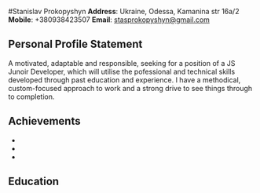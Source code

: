 #Stanislav Prokopyshyn
**Address**: Ukraine, Odessa, Kamanina str 16a/2
**Mobile**: +380938423507
**Email**: stasprokopyshyn@gmail.com

## Personal Profile Statement
A motivated, adaptable and responsible, seeking for a position of a JS Junoir Developer, which will utilise the pofessional and technical skills developed through past education and experience. I have a methodical, custom-focused approach to work and a strong drive to see things through to completion.

## Achievements
*
*
*

## Education
